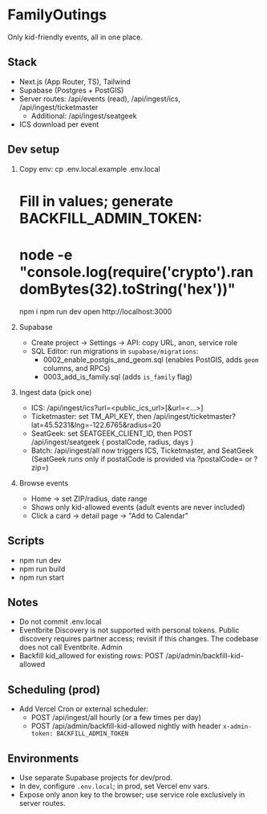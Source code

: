 # FamilyOutings

Only kid-friendly events, all in one place.

## Stack
- Next.js (App Router, TS), Tailwind
- Supabase (Postgres + PostGIS)
- Server routes: /api/events (read), /api/ingest/ics, /api/ingest/ticketmaster
  - Additional: /api/ingest/seatgeek
- ICS download per event

## Dev setup
1) Copy env:
   cp .env.local.example .env.local
   # Fill in values; generate BACKFILL_ADMIN_TOKEN:
   # node -e "console.log(require('crypto').randomBytes(32).toString('hex'))"
   npm i
   npm run dev
   open http://localhost:3000

2) Supabase
   - Create project → Settings → API: copy URL, anon, service role
   - SQL Editor: run migrations in `supabase/migrations`:
     - 0002_enable_postgis_and_geom.sql (enables PostGIS, adds `geom` columns, and RPCs)
     - 0003_add_is_family.sql (adds `is_family` flag)

3) Ingest data (pick one)
   - ICS: /api/ingest/ics?url=<public_ics_url>[&url=<...>]
   - Ticketmaster: set TM_API_KEY, then /api/ingest/ticketmaster?lat=45.5231&lng=-122.6765&radius=20
   - SeatGeek: set SEATGEEK_CLIENT_ID, then POST /api/ingest/seatgeek { postalCode, radius, days }
   - Batch: /api/ingest/all now triggers ICS, Ticketmaster, and SeatGeek (SeatGeek runs only if postalCode is provided via ?postalCode= or ?zip=)

4) Browse events
   - Home → set ZIP/radius, date range
   - Shows only kid-allowed events (adult events are never included)
   - Click a card → detail page → "Add to Calendar"

## Scripts
- npm run dev
- npm run build
- npm run start

## Notes
- Do not commit .env.local
- Eventbrite Discovery is not supported with personal tokens. Public discovery requires partner access; revisit if this changes. The codebase does not call Eventbrite.
Admin
- Backfill kid_allowed for existing rows: POST /api/admin/backfill-kid-allowed

## Scheduling (prod)

- Add Vercel Cron or external scheduler:
  - POST /api/ingest/all hourly (or a few times per day)
  - POST /api/admin/backfill-kid-allowed nightly with header `x-admin-token: BACKFILL_ADMIN_TOKEN`

## Environments

- Use separate Supabase projects for dev/prod.
- In dev, configure `.env.local`; in prod, set Vercel env vars.
- Expose only anon key to the browser; use service role exclusively in server routes.
